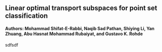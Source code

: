 ## Linear optimal transport subspaces for point set classification
#### Authors: Mohammad Shifat-E-Rabbi, Naqib Sad Pathan, Shiying Li, Yan Zhuang, Abu Hasnat Mohammad Rubaiyat, and Gustavo K. Rohde


sdfsdf
